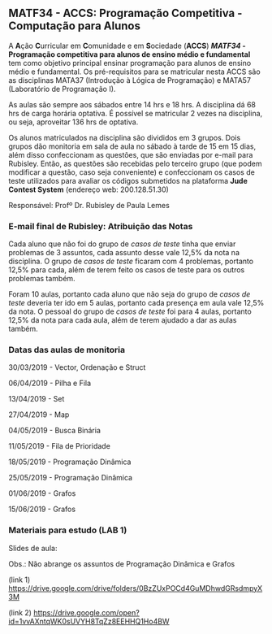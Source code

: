 ## MATF34 - ACCS: Programação Competitiva - Computação para Alunos

A **A**ção **C**urricular em **C**omunidade e em **S**ociedade (**ACCS**) ***MATF34* - Programação competitiva para alunos de ensino médio e fundamental** tem como objetivo principal ensinar programação para alunos de ensino médio e fundamental. Os pré-requisitos para se matricular nesta ACCS são as disciplinas MATA37 (Introdução à Lógica de Programação) e MATA57 (Laboratório de Programação I).


As aulas são sempre aos sábados entre 14 hrs e 18 hrs. A disciplina dá 68 hrs de carga horária optativa. É possível se matricular 2 vezes na disciplina, ou seja, aproveitar 136 hrs de optativa.

Os alunos matriculados na disciplina são divididos em 3 grupos. Dois grupos dão monitoria em sala de aula no sábado à tarde de 15 em 15 dias, além disso confeccionam as questões, que são enviadas por e-mail para Rubisley. Então, as questões são recebidas pelo terceiro grupo (que podem modificar a questão, caso seja conveniente) e confeccionam os casos de teste utilizados para avaliar os códigos submetidos na plataforma **Jude Contest System** (endereço web: 200.128.51.30)

Responsável: Profº Dr. Rubisley de Paula Lemes

### E-mail final de Rubisley: Atribuição das Notas

Cada aluno que não foi do grupo de *casos de teste* tinha que enviar problemas de 3 assuntos, cada assunto desse vale 12,5% da nota na disciplina. O grupo de *casos de teste* ficaram com 4 problemas, portanto 12,5% para cada, além de terem feito os casos de teste para os outros problemas também.

Foram 10 aulas, portanto cada aluno que não seja do grupo de *casos de teste* deveria ter ido em 5 aulas, portanto cada presença em aula vale 12,5% da nota. O pessoal do grupo de *casos de teste* foi para 4 aulas, portanto 12,5% da nota para cada aula, além de terem ajudado a dar as aulas também.

### Datas das aulas de monitoria


30/03/2019 - Vector, Ordenação e Struct

06/04/2019 - Pilha e Fila

13/04/2019 - Set

27/04/2019 - Map

04/05/2019 - Busca Binária

11/05/2019 - Fila de Prioridade

18/05/2019 - Programação Dinâmica

25/05/2019 - Programação Dinâmica

01/06/2019 - Grafos

15/06/2019 - Grafos

### Materiais para estudo (LAB 1)


Slides de aula:

Obs.: Não abrange os assuntos de Programação Dinâmica e Grafos

(link 1) https://drive.google.com/drive/folders/0BzZUxPOCd4GuMDhwdGRsdmpyX3M

(link 2) https://drive.google.com/open?id=1vvAXntqWK0sUVYH8TqZz8EEHHQ1Ho4BW
